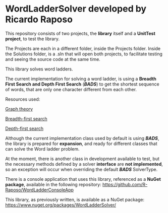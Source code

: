 # WordLadderSolver developed by Ricardo Raposo

This repository consists of two projects, the **library** itself and a **UnitTest project**, to test the library.

The Projects are each in a different folder, inside the Projects folder.
Inside the Solutions folder, is a .sln that will open both projects, to facilitate testing and seeing the source code at the same time.

This library solves word ladders.

The current implementation for solving a word ladder, is using a **Breadth First Search and Depth First Search** (***BADS***) to get the shortest sequence of words, that are only one character different from each other.

Resources used:

[Graph theory](https://en.wikipedia.org/wiki/Graph_theory)

[Breadth-first search](https://en.wikipedia.org/wiki/Breadth-first_search)


[Depth-first search](https://en.wikipedia.org/wiki/Depth-first_search)

Although the current implementation class used by default is using ***BADS***, the library is prepared for **expansion**, and ready for different classes that can solve the Word ladder problem. 

At the moment, there is another class in development available to test, but the necessary methods defined by a solver **interface** are **not implemented**, so an exception will occur when overriding the default ***BADS*** SolverType. 


There is a console application that uses this library, referenced as a **NuGet package**, available in the following repository: https://github.com/R-Raposo/WordLadderConsoleApp

This library, as previously written, is available as a NuGet package: https://www.nuget.org/packages/WordLadderSolver/
